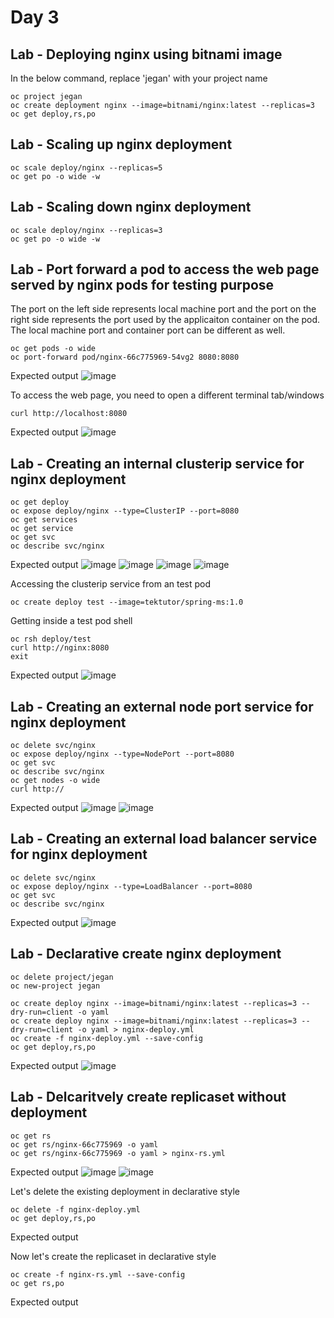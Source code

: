 # Day 3

## Lab - Deploying nginx using bitnami image
In the below command, replace 'jegan' with your project name
```
oc project jegan
oc create deployment nginx --image=bitnami/nginx:latest --replicas=3
oc get deploy,rs,po
```

## Lab - Scaling up nginx deployment
```
oc scale deploy/nginx --replicas=5
oc get po -o wide -w
```

## Lab - Scaling down nginx deployment
```
oc scale deploy/nginx --replicas=3
oc get po -o wide -w
```



## Lab - Port forward a pod to access the web page served by nginx pods for testing purpose
The port on the left side represents local machine port and the port on the right side represents the port used by the applicaiton container on the pod. The local machine port and container port can be different as well.

```
oc get pods -o wide
oc port-forward pod/nginx-66c775969-54vg2 8080:8080
```

Expected output
![image](https://github.com/user-attachments/assets/078b6b2d-8782-4312-ba39-a49c7aeb2255)

To access the web page, you need to open a different terminal tab/windows
```
curl http://localhost:8080
```

Expected output
![image](https://github.com/user-attachments/assets/0e796c25-9f78-4893-b914-9dd7002ba57e)

## Lab - Creating an internal clusterip service for nginx deployment
```
oc get deploy
oc expose deploy/nginx --type=ClusterIP --port=8080
oc get services
oc get service
oc get svc
oc describe svc/nginx
```

Expected output
![image](https://github.com/user-attachments/assets/996c7f6b-b511-4a1e-9ed7-a6cc6e83e084)
![image](https://github.com/user-attachments/assets/3ac8b518-ed34-4cf3-a361-a254e335ae48)
![image](https://github.com/user-attachments/assets/ef4c51e0-49fc-477e-8593-f136c3a6baf5)
![image](https://github.com/user-attachments/assets/265a01f8-1248-44ac-a211-f2d31881c388)

Accessing the clusterip service from an test pod
```
oc create deploy test --image=tektutor/spring-ms:1.0
```

Getting inside a test pod shell
```
oc rsh deploy/test
curl http://nginx:8080
exit
```
Expected output
![image](https://github.com/user-attachments/assets/46f8f685-7f49-427f-a7fb-47f4703b9a6f)


## Lab - Creating an external node port service for nginx deployment
```
oc delete svc/nginx
oc expose deploy/nginx --type=NodePort --port=8080
oc get svc
oc describe svc/nginx
oc get nodes -o wide
curl http://
```

Expected output
![image](https://github.com/user-attachments/assets/cfdd2cad-ada1-4260-bd5f-0505a62cc720)
![image](https://github.com/user-attachments/assets/4611087d-f127-4b62-93a6-947574c59ba3)

## Lab - Creating an external load balancer service for nginx deployment
```
oc delete svc/nginx
oc expose deploy/nginx --type=LoadBalancer --port=8080
oc get svc
oc describe svc/nginx

```

Expected output
![image](https://github.com/user-attachments/assets/694b6ca1-c32e-4909-8867-cad92143a452)


## Lab - Declarative create nginx deployment
```
oc delete project/jegan
oc new-project jegan

oc create deploy nginx --image=bitnami/nginx:latest --replicas=3 --dry-run=client -o yaml
oc create deploy nginx --image=bitnami/nginx:latest --replicas=3 --dry-run=client -o yaml > nginx-deploy.yml
oc create -f nginx-deploy.yml --save-config
oc get deploy,rs,po
```

Expected output
![image](https://github.com/user-attachments/assets/395f45e6-696f-44e8-9f65-312016a84079)


## Lab - Delcaritvely create replicaset without deployment

```
oc get rs
oc get rs/nginx-66c775969 -o yaml
oc get rs/nginx-66c775969 -o yaml > nginx-rs.yml
```
Expected output
![image](https://github.com/user-attachments/assets/0c87d0ba-4a6f-4f31-b3cf-98c7e4d03605)
![image](https://github.com/user-attachments/assets/862dba02-5789-4782-a7d0-271c2c6653cf)

Let's delete the existing deployment in declarative style
```
oc delete -f nginx-deploy.yml
oc get deploy,rs,po
```
Expected output

Now let's create the replicaset in declarative style
```
oc create -f nginx-rs.yml --save-config
oc get rs,po
```
Expected output
